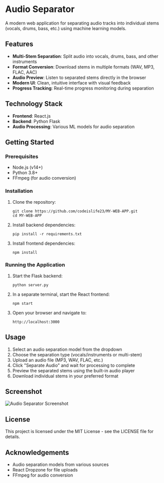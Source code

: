 # Audio Separator

A modern web application for separating audio tracks into individual stems (vocals, drums, bass, etc.) using machine learning models.

## Features

- **Multi-Stem Separation**: Split audio into vocals, drums, bass, and other instruments
- **Format Conversion**: Download stems in multiple formats (WAV, MP3, FLAC, AAC)
- **Audio Preview**: Listen to separated stems directly in the browser
- **Modern UI**: Clean, intuitive interface with visual feedback
- **Progress Tracking**: Real-time progress monitoring during separation

## Technology Stack

- **Frontend**: React.js
- **Backend**: Python Flask
- **Audio Processing**: Various ML models for audio separation

## Getting Started

### Prerequisites

- Node.js (v14+)
- Python 3.8+
- FFmpeg (for audio conversion)

### Installation

1. Clone the repository:
   ```
   git clone https://github.com/codeislife23/MY-WEB-APP.git
   cd MY-WEB-APP
   ```

2. Install backend dependencies:
   ```
   pip install -r requirements.txt
   ```

3. Install frontend dependencies:
   ```
   npm install
   ```

### Running the Application

1. Start the Flask backend:
   ```
   python server.py
   ```

2. In a separate terminal, start the React frontend:
   ```
   npm start
   ```

3. Open your browser and navigate to:
   ```
   http://localhost:3000
   ```

## Usage

1. Select an audio separation model from the dropdown
2. Choose the separation type (vocals/instruments or multi-stem)
3. Upload an audio file (MP3, WAV, FLAC, etc.)
4. Click "Separate Audio" and wait for processing to complete
5. Preview the separated stems using the built-in audio player
6. Download individual stems in your preferred format

## Screenshot

![Audio Separator Screenshot](screenshot.png)

## License

This project is licensed under the MIT License - see the LICENSE file for details.

## Acknowledgements

- Audio separation models from various sources
- React Dropzone for file uploads
- FFmpeg for audio conversion
